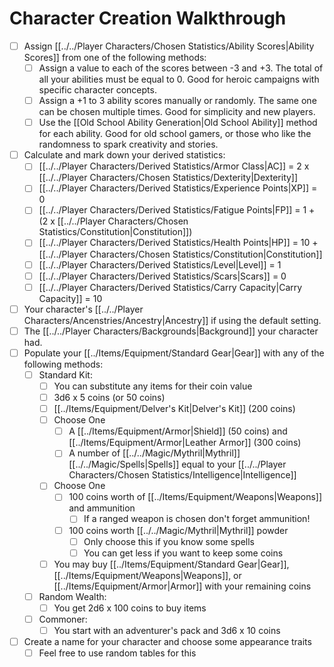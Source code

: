 # Character Creation Walkthrough

- [ ] Assign [[../../Player Characters/Chosen Statistics/Ability Scores|Ability Scores]] from one of the following methods:
	- [ ] Assign a value to each of the scores between -3 and +3. The total of all your abilities must be equal to 0. Good for heroic campaigns with specific character concepts.
	- [ ] Assign a +1 to 3 ability scores manually or randomly. The same one can be chosen multiple times. Good for simplicity and new players.
	- [ ] Use the [[Old School Ability Generation|Old School Ability]] method for each ability. Good for old school gamers, or those who like the randomness to spark creativity and stories.
- [ ] Calculate and mark down your derived statistics:
	- [ ] [[../../Player Characters/Derived Statistics/Armor Class|AC]] = 2 x [[../../Player Characters/Chosen Statistics/Dexterity|Dexterity]]
	- [ ] [[../../Player Characters/Derived Statistics/Experience Points|XP]] = 0
	- [ ] [[../../Player Characters/Derived Statistics/Fatigue Points|FP]] = 1 + (2 x [[../../Player Characters/Chosen Statistics/Constitution|Constitution]])
	- [ ] [[../../Player Characters/Derived Statistics/Health Points|HP]] = 10 + [[../../Player Characters/Chosen Statistics/Constitution|Constitution]]
	- [ ] [[../../Player Characters/Derived Statistics/Level|Level]] = 1
	- [ ] [[../../Player Characters/Derived Statistics/Scars|Scars]] = 0
	- [ ] [[../../Player Characters/Derived Statistics/Carry Capacity|Carry Capacity]] = 10
- [ ] Your character's [[../../Player Characters/Ancenstries/Ancestry|Ancestry]] if using the default setting.
- [ ] The [[../../Player Characters/Backgrounds|Background]] your character had.
- [ ] Populate your [[../Items/Equipment/Standard Gear|Gear]] with any of the following methods:
	- [ ] Standard Kit:
		- [ ] You can substitute any items for their coin value
		- [ ] 3d6 x 5 coins (or 50 coins)
		- [ ] [[../Items/Equipment/Delver's Kit|Delver's Kit]] (200 coins)
		- [ ] Choose One
			- [ ] A [[../Items/Equipment/Armor|Shield]] (50 coins) and [[../Items/Equipment/Armor|Leather Armor]] (300 coins)
			- [ ] A number of [[../../Magic/Mythril|Mythril]] [[../../Magic/Spells|Spells]] equal to your [[../../Player Characters/Chosen Statistics/Intelligence|Intelligence]]
		- [ ] Choose One
			- [ ] 100 coins worth of [[../Items/Equipment/Weapons|Weapons]] and ammunition
				- [ ] If a ranged weapon is chosen don't forget ammunition!
			- [ ] 100 coins worth [[../../Magic/Mythril|Mythril]] powder
				- [ ] Only choose this if you know some spells
				- [ ] You can get less if you want to keep some coins
		- [ ] You may buy [[../Items/Equipment/Standard Gear|Gear]], [[../Items/Equipment/Weapons|Weapons]], or [[../Items/Equipment/Armor|Armor]] with your remaining coins
	- [ ] Random Wealth:
		- [ ] You get 2d6 x 100 coins to buy items
	- [ ] Commoner: 
		- [ ] You start with an adventurer's pack and 3d6 x 10 coins
- [ ] Create a name for your character and choose some appearance traits
	- [ ] Feel free to use random tables for this